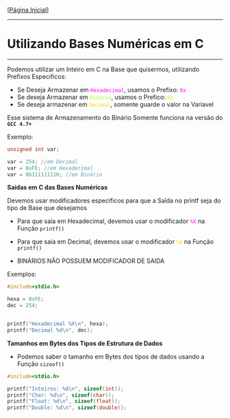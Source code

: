 [[Página Inicial](../prog_c/home.md)]

---

# Utilizando Bases Numéricas em C

---

Podemos utilizar um Inteiro em C na Base que quisermos, utilizando Prefixos Especificos:

* Se Deseja Armazenar em <code style="color : fuchsia">Hexadecimal</code>, usamos o Prefixo:  <code style="color : fuchsia">0x</code>
* Se deseja Armazenar em <code style="color : greenyellow">Binário</code>, usamos o Prefico: <code style="color : greenyellow">0b</code>
* Se deseja armazenar em <code style="color : gold">Decimal</code>, somente guarde o valor na Variavel

Esse sistema de Armazenamento do Binário Somente funciona na versão do **`GCC 4.7+`**

Exemplo:

```c
unsigned int var;

var = 254; //em Decimal
var = 0xFE; //em Hexadecimal
var = 0b111111110; //em Binário
```

**Saídas em C das Bases Numéricas**

Devemos usar modificadores especificos para que a Saída no printf seja do tipo de Base que desejamos

* Para que saia em Hexadecimal, devemos usar o modificador <code style="color : fuchsia">%X</code> na Função `printf()`

* Para que saia em Decimal, devemos usar o modificador <code style="color : gold">%d</code> na Função `printf()`

* BINÁRIOS NÃO POSSUEM MODIFICADOR DE SAIDA

Exemplos:

```c
#include<stdio.h>

hexa = 0xFE;
dec = 254;


printf("Hexadecimal %X\n", hexa);
printf("Decimal %d\n", dec);
```

**Tamanhos em Bytes dos Tipos de Estrutura de Dados**

* Podemos saber o tamanho em Bytes dos tipos de dados usando a Função `sizeof()`

```c
#include<stdio.h>

printf("Inteiros: %d\n", sizeof(int));
printf("Char: %d\n", sizeof(char));
printf("Float: %d\n", sizeof(float));
printf("Double: %d\n", sizeof(double));
```